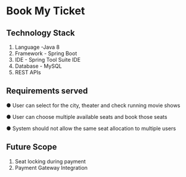 # Book My Ticket

## Technology Stack

1. Language -Java 8 
2. Framework - Spring Boot
3. IDE - Spring Tool Suite IDE
4. Database - MySQL
5. REST APIs


## Requirements served

● User can select for the city, theater and check running movie shows

● User can choose multiple available seats and book those seats

● System should not allow the same seat allocation to multiple users


## Future Scope

1. Seat locking during payment
2. Payment Gateway Integration

